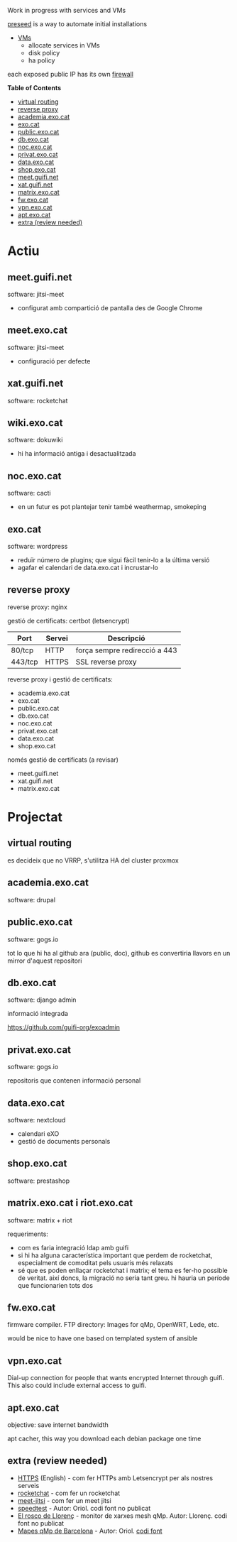 Work in progress with services and VMs

[preseed](https://github.com/guifi-exo/public/tree/master/infrastructure/itconic/services/preseed) is a way to automate initial installations

- [VMs](https://github.com/guifi-exo/public/blob/master/infrastructure/itconic/vms/VMs.md)
    - allocate services in VMs
    - disk policy
    - ha policy
    
each exposed public IP has its own [firewall](https://github.com/guifi-exo/public/blob/master/infrastructure/itconic/services/firewall.md)

<!-- START doctoc generated TOC please keep comment here to allow auto update -->
<!-- DON'T EDIT THIS SECTION, INSTEAD RE-RUN doctoc TO UPDATE -->
**Table of Contents**

- [virtual routing](#virtual-routing)
- [reverse proxy](#reverse-proxy)
- [academia.exo.cat](#academiaexocat)
- [exo.cat](#exocat)
- [public.exo.cat](#publicexocat)
- [db.exo.cat](#dbexocat)
- [noc.exo.cat](#nocexocat)
- [privat.exo.cat](#privatexocat)
- [data.exo.cat](#dataexocat)
- [shop.exo.cat](#shopexocat)
- [meet.guifi.net](#meetguifinet)
- [xat.guifi.net](#xatguifinet)
- [matrix.exo.cat](#matrixexocat)
- [fw.exo.cat](#fwexocat)
- [vpn.exo.cat](#vpnexocat)
- [apt.exo.cat](#aptexocat)
- [extra (review needed)](#extra-review-needed)

<!-- END doctoc generated TOC please keep comment here to allow auto update -->

# Actiu

## meet.guifi.net

software: jitsi-meet

- configurat amb compartició de pantalla des de Google Chrome

## meet.exo.cat

software: jitsi-meet

- configuració per defecte

## xat.guifi.net

software: rocketchat

## wiki.exo.cat

software: dokuwiki

- hi ha informació antiga i desactualitzada

## noc.exo.cat

software: cacti

- en un futur es pot plantejar tenir també weathermap, smokeping

## exo.cat

software: wordpress

- reduïr número de plugins; que sigui fàcil tenir-lo a la última versió
- agafar el calendari de data.exo.cat i incrustar-lo

## reverse proxy

reverse proxy: nginx

gestió de certificats: certbot (letsencrypt)

Port | Servei | Descripció
---- | ------ | ----------
80/tcp | HTTP | força sempre redirecció a 443
443/tcp | HTTPS | SSL reverse proxy

reverse proxy i gestió de certificats:
- academia.exo.cat
- exo.cat
- public.exo.cat
- db.exo.cat
- noc.exo.cat
- privat.exo.cat
- data.exo.cat
- shop.exo.cat

només gestió de certificats (a revisar)
- meet.guifi.net
- xat.guifi.net
- matrix.exo.cat

# Projectat

## virtual routing

es decideix que no VRRP, s'utilitza HA del cluster proxmox

## academia.exo.cat

software: drupal

## public.exo.cat

software: gogs.io

tot lo que hi ha al github ara (public, doc), github es convertiria llavors en un mirror d'aquest repositori

## db.exo.cat

software: django admin

informació integrada

https://github.com/guifi-org/exoadmin

## privat.exo.cat

software: gogs.io

repositoris que contenen informació personal

## data.exo.cat

software: nextcloud

- calendari eXO
- gestió de documents personals

## shop.exo.cat

software: prestashop

## matrix.exo.cat i riot.exo.cat

software: matrix + riot

requeriments:
- com es faria integració ldap amb guifi
- si hi ha alguna característica important que perdem de rocketchat, especialment de comoditat pels usuaris més relaxats
- sé que es poden enllaçar rocketchat i matrix; el tema es fer-ho possible de veritat. així doncs, la migració no seria tant greu. hi hauria un període que funcionarien tots dos

## fw.exo.cat

firmware compiler. FTP directory: Images for qMp, OpenWRT, Lede, etc.

would be nice to have one based on templated system of ansible

## vpn.exo.cat

Dial-up connection for people that wants encrypted Internet through guifi. This also could include external access to guifi.

## apt.exo.cat

objective: save internet bandwidth

apt cacher, this way you download each debian package one time

## extra (review needed)

- [HTTPS](service-https) (English) - com fer HTTPs amb Letsencrypt per als nostres serveis
- [rocketchat](service-rocketchat) - com fer un rocketchat
- [meet-jitsi](service-meet-jitsi) - com fer un meet jitsi
- [speedtest](service-speedtest) - Autor: Oriol. codi font no publicat
- [El rosco de Llorenç](http://dsg.ac.upc.edu/qmpmon) - monitor de xarxes mesh qMp. Autor: Llorenç. codi font no publicat
- [Mapes qMp de Barcelona](http://sants.guifi.net/maps) - Autor: Oriol. [codi font](https://github.com/xarbot/guifimaps)
